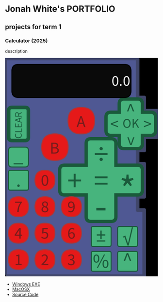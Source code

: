 # Jonah White's PORTFOLIO

## projects for term 1

### Calculator (2025)

description

![Running Calculator](https://github.com/ArtBlock404/portfolio/blob/main/images/Calc.png)

* [Windows EXE]()
* [MacOSX](https://github.com/ArtBlock404/portfolio/blob/main/src/Calculator/macos-aarch64.zip)
* [Source Code]()
